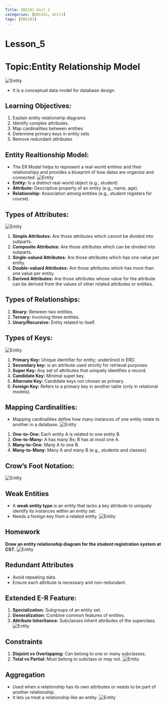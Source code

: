 ```yaml
---
Title: DBS101 Unit 2
categories: [DBS101, Unit1]
tags: [DBS101]
---
```

 
# Lesson_5
# Topic:Entity Relationship Model
![Entity](../assets/Entity.webp)
- It is a conceptual data model for database design.

## **Learning Objectives:**
1. Explain entity relationship diagrams
2. Identify complex attributes.
3. Map cardinalities between entities
4. Determine primary keys in entity sets
5. Remove redundant attributes

## **Entity Realtionship Model:**
- The ER Model helps to represent a real-world entities and their relationships and provides a blueprint of how datas are organize and connected.
![Entity](../assets/Entity_relationship.png)
- **Entity:** Is a distinct real-world object (e.g., student)
- **Attribute:** Descriptive property of an entity (e.g., name, age).
- **Relationship:** Association among entities (e.g., student registers for course).

## **Types of Attributes:**
![Entity](../assets/Attributes.jpg)
1. **Simple Attributes:** Are those attributes which cannot be divided into subparts.
2. **Composite Attributes:** Are those attributes which can be divided into subparts.
3. **Single-valued Attributes:** Are those attributes which has one value per entity.
4. **Double-valued Attributes:** Are those attributes which has more than one value per entity.
5. **Derived Attributes:** Are those attributes whose value for the attribute
can be derived from the values of other related attributes or entities.

## **Types of Relationships:**
1. **Binary:** Between two entities.
2. **Ternary:** Involving three entities.
3. **Unary/Recursive:** Entity related to itself.

## **Types of Keys:**
![Entity](../assets/Keys-in-DBMS.jpg.webp)
1. **Primary Key:** Unique identifier for entity; underlined in ERD.
2. **Secondary key:** is an attribute used strictly for retrieval purposes.
3. **Super Key:** Any set of attributes that uniquely identifies a record.
4. **Candidate Key:** Minimal super key.
5. **Alternate Key:** Candidate keys not chosen as primary.
6. **Foreign Key:** Refers to a primary key in another table (only in relational models).

## **Mapping Cardinalities:**
- Mapping cardinalities define how many instances of one entity relate to another in a database.
![Entity](../assets/Mapping%20Cardinalities.png)
1. **One-to-One:** Each entity A is related to one entity B.
2. **One-to-Many:** A has many Bs; B has at most one A.
3. **Many-to-One:** Many A to one B.
4. **Many-to-Many:** Many A and many B (e.g., students and classes).

## **Crow’s Foot Notation:**
![Entity](../assets/notation.png)

## **Weak Entities**
- A **weak entity type** is an entity that lacks a key attribute to uniquely identify its instances within an entity set.
- Needs a foreign key from a related entity.
![Entity](../assets/Weak-entity-1-in-DBMS-768x496.webp)

## **Homework**
**Draw an entity relationship diagram for the student registration system at CST.**
![Entity](../assets/Home_task.jpg)

## **Redundant Attributes**
- Avoid repeating data.
- Ensure each attribute is necessary and non-redundant.

## **Extended E-R Feature:**
1. **Specialization:** Subgroups of an entity set.
2. **Generalization:** Combine common features of entities.
3. **Attribute Inheritance:** Subclasses inherit attributes of the superclass.
![Entity](../assets/generalization-specialization.jpg)

## **Constraints**
1. **Disjoint vs Overlapping:** Can belong to one or many subclasses.
2. **Total vs Partial:** Must belong to subclass or may not.
![Entity](../assets/Constraints.png)

## **Aggregation**
- Used when a relationship has its own attributes or needs to be part of another relationship.  
- It lets us treat a relationship like an entity.
![Entity](../assets/Aggregation.png)
